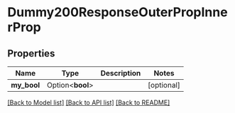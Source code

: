 # Dummy200ResponseOuterPropInnerProp

## Properties

Name | Type | Description | Notes
------------ | ------------- | ------------- | -------------
**my_bool** | Option<**bool**> |  | [optional]

[[Back to Model list]](../README.md#documentation-for-models) [[Back to API list]](../README.md#documentation-for-api-endpoints) [[Back to README]](../README.md)



